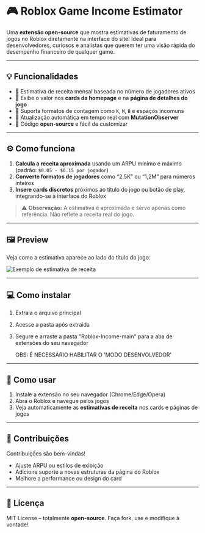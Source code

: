 # 🎮 Roblox Game Income Estimator

Uma **extensão open-source** que mostra estimativas de faturamento de jogos no Roblox diretamente na interface do site! Ideal para desenvolvedores, curiosos e analistas que querem ter uma visão rápida do desempenho financeiro de qualquer game.  

---

## 💡 Funcionalidades

- 🔹 Estimativa de receita mensal baseada no número de jogadores ativos  
- 🔹 Exibe o valor nos **cards da homepage** e na **página de detalhes do jogo**  
- 🔹 Suporta formatos de contagem como `K`, `M`, `B` e espaços incomuns  
- 🔹 Atualização automática em tempo real com **MutationObserver**  
- 🔹 Código **open-source** e fácil de customizar  

---

## ⚙️ Como funciona

1. **Calcula a receita aproximada** usando um ARPU mínimo e máximo (padrão: `$0.05 - $0.15 por jogador`)  
2. **Converte formatos de jogadores** como “2.5K” ou “1,2M” para números inteiros  
3. **Insere cards discretos** próximos ao título do jogo ou botão de play, integrando-se à interface do Roblox  

> ⚠️ **Observação:** A estimativa é aproximada e serve apenas como referência. Não reflete a receita real do jogo.  

---

## 🖼️ Preview

Veja como a estimativa aparece ao lado do título do jogo:

![Exemplo de estimativa de receita](https://img001.prntscr.com/file/img001/XLlsHjIlRoeptG4_65R0Hg.png)

---

## 💻 Como instalar

1. Extraia o arquivo principal
2. Acesse a pasta após extraida
3. Segure e arraste a pasta "Roblox-Income-main" para a aba de extensões do seu navegador

   OBS: É NECESSÁRIO HABILITAR O 'MODO DESENVOLVEDOR'

---

## 🚀 Como usar

1. Instale a extensão no seu navegador (Chrome/Edge/Opera)  
2. Abra o Roblox e navegue pelos jogos  
3. Veja automaticamente as **estimativas de receita** nos cards e páginas de jogos  

---

## 🌟 Contribuições

Contribuições são bem-vindas!  
- Ajuste ARPU ou estilos de exibição  
- Adicione suporte a novas estruturas da página do Roblox  
- Melhore a performance ou design do card  

---

## 📜 Licença

MIT License – totalmente **open-source**. Faça fork, use e modifique à vontade!
